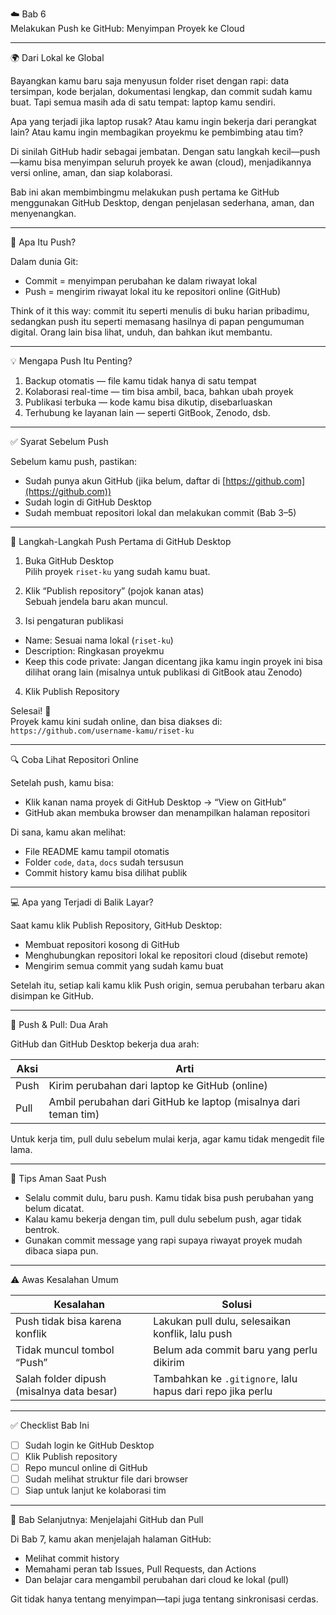 

 ☁️ Bab 6  
 Melakukan Push ke GitHub: Menyimpan Proyek ke Cloud

---

 🌍 Dari Lokal ke Global

Bayangkan kamu baru saja menyusun folder riset dengan rapi: data tersimpan, kode berjalan, dokumentasi lengkap, dan commit sudah kamu buat. Tapi semua masih ada di satu tempat: laptop kamu sendiri.

Apa yang terjadi jika laptop rusak? Atau kamu ingin bekerja dari perangkat lain? Atau kamu ingin membagikan proyekmu ke pembimbing atau tim?

Di sinilah GitHub hadir sebagai jembatan. Dengan satu langkah kecil—push—kamu bisa menyimpan seluruh proyek ke awan (cloud), menjadikannya versi online, aman, dan siap kolaborasi.

Bab ini akan membimbingmu melakukan push pertama ke GitHub menggunakan GitHub Desktop, dengan penjelasan sederhana, aman, dan menyenangkan.

---

 🚀 Apa Itu Push?

Dalam dunia Git:
- Commit = menyimpan perubahan ke dalam riwayat lokal
- Push = mengirim riwayat lokal itu ke repositori online (GitHub)

Think of it this way: commit itu seperti menulis di buku harian pribadimu, sedangkan push itu seperti memasang hasilnya di papan pengumuman digital. Orang lain bisa lihat, unduh, dan bahkan ikut membantu.

---

 💡 Mengapa Push Itu Penting?

1. Backup otomatis — file kamu tidak hanya di satu tempat
2. Kolaborasi real-time — tim bisa ambil, baca, bahkan ubah proyek
3. Publikasi terbuka — kode kamu bisa dikutip, disebarluaskan
4. Terhubung ke layanan lain — seperti GitBook, Zenodo, dsb.

---

 ✅ Syarat Sebelum Push

Sebelum kamu push, pastikan:
- Sudah punya akun GitHub (jika belum, daftar di [https://github.com](https://github.com))
- Sudah login di GitHub Desktop
- Sudah membuat repositori lokal dan melakukan commit (Bab 3–5)

---

 🧭 Langkah-Langkah Push Pertama di GitHub Desktop

 1. Buka GitHub Desktop  
Pilih proyek `riset-ku` yang sudah kamu buat.

 2. Klik “Publish repository” (pojok kanan atas)  
Sebuah jendela baru akan muncul.

 3. Isi pengaturan publikasi  
- Name: Sesuai nama lokal (`riset-ku`)
- Description: Ringkasan proyekmu
- Keep this code private: Jangan dicentang jika kamu ingin proyek ini bisa dilihat orang lain (misalnya untuk publikasi di GitBook atau Zenodo)

 4. Klik Publish Repository

Selesai! 🎉  
Proyek kamu kini sudah online, dan bisa diakses di:  
`https://github.com/username-kamu/riset-ku`

---

 🔍 Coba Lihat Repositori Online

Setelah push, kamu bisa:
- Klik kanan nama proyek di GitHub Desktop → “View on GitHub”
- GitHub akan membuka browser dan menampilkan halaman repositori

Di sana, kamu akan melihat:
- File README kamu tampil otomatis
- Folder `code`, `data`, `docs` sudah tersusun
- Commit history kamu bisa dilihat publik

---

 💻 Apa yang Terjadi di Balik Layar?

Saat kamu klik Publish Repository, GitHub Desktop:
- Membuat repositori kosong di GitHub
- Menghubungkan repositori lokal ke repositori cloud (disebut remote)
- Mengirim semua commit yang sudah kamu buat

Setelah itu, setiap kali kamu klik Push origin, semua perubahan terbaru akan disimpan ke GitHub.

---

 🔄 Push & Pull: Dua Arah

GitHub dan GitHub Desktop bekerja dua arah:

| Aksi      | Arti                                                             |
|-----------|------------------------------------------------------------------|
| Push  | Kirim perubahan dari laptop ke GitHub (online)                  |
| Pull  | Ambil perubahan dari GitHub ke laptop (misalnya dari teman tim) |

Untuk kerja tim, pull dulu sebelum mulai kerja, agar kamu tidak mengedit file lama.

---

 🧪 Tips Aman Saat Push

- Selalu commit dulu, baru push. Kamu tidak bisa push perubahan yang belum dicatat.
- Kalau kamu bekerja dengan tim, pull dulu sebelum push, agar tidak bentrok.
- Gunakan commit message yang rapi supaya riwayat proyek mudah dibaca siapa pun.

---

 ⚠️ Awas Kesalahan Umum

| Kesalahan                             | Solusi                                                                    |
|--------------------------------------|---------------------------------------------------------------------------|
| Push tidak bisa karena konflik       | Lakukan pull dulu, selesaikan konflik, lalu push                          |
| Tidak muncul tombol “Push”           | Belum ada commit baru yang perlu dikirim                                  |
| Salah folder dipush (misalnya data besar)| Tambahkan ke `.gitignore`, lalu hapus dari repo jika perlu               |

---

 ✅ Checklist Bab Ini

- [ ] Sudah login ke GitHub Desktop
- [ ] Klik Publish repository
- [ ] Repo muncul online di GitHub
- [ ] Sudah melihat struktur file dari browser
- [ ] Siap untuk lanjut ke kolaborasi tim

---

 🚀 Bab Selanjutnya: Menjelajahi GitHub dan Pull

Di Bab 7, kamu akan menjelajah halaman GitHub:  
- Melihat commit history  
- Memahami peran tab Issues, Pull Requests, dan Actions  
- Dan belajar cara mengambil perubahan dari cloud ke lokal (pull)

Git tidak hanya tentang menyimpan—tapi juga tentang sinkronisasi cerdas.

